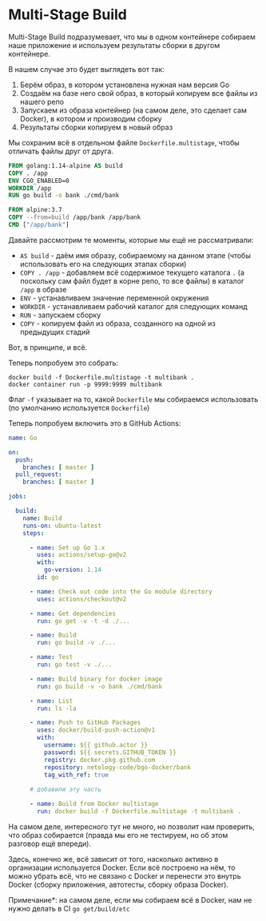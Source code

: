 # Multi-Stage Build

Multi-Stage Build подразумевает, что мы в одном контейнере собираем наше приложение и используем результаты сборки в другом контейнере.

В нашем случае это будет выглядеть вот так:
1. Берём образ, в котором установлена нужная нам версия Go
1. Создаём на базе него свой образ, в который копируем все файлы из нашего репо
1. Запускаем из образа контейнер (на самом деле, это сделает сам Docker), в котором и производим сборку
1. Результаты сборки копируем в новый образ

Мы сохраним всё в отдельном файле `Dockerfile.multistage`, чтобы отличать файлы друг от друга.

```dockerfile
FROM golang:1.14-alpine AS build
COPY . /app
ENV CGO_ENABLED=0
WORKDIR /app
RUN go build -o bank ./cmd/bank

FROM alpine:3.7
COPY --from=build /app/bank /app/bank
CMD ["/app/bank"]
```

Давайте рассмотрим те моменты, которые мы ещё не рассматривали:
* `AS build` - даём имя образу, собираемому на данном этапе (чтобы использовать его на следующих этапах сборки)
* `COPY . /app` - добавляем всё содержимое текущего каталога `.` (а поскольку сам файл будет в корне репо, то все файлы) в каталог `/app` в образе
* `ENV` - устанавливаем значение переменной окружения 
* `WORKDIR` - устанавливаем рабочий каталог для следующих команд
* `RUN` - запускаем сборку
* `COPY` - копируем файл из образа, созданного на одной из предыдущих стадий

Вот, в принципе, и всё.

Теперь попробуем это собрать:
```shell script
docker build -f Dockerfile.multistage -t multibank .
docker container run -p 9999:9999 multibank
```

Флаг `-f` указывает на то, какой `Dockerfile` мы собираемся использовать (по умолчанию используется `Dockerfile`)

Теперь попробуем включить это в GitHub Actions:

```yaml
name: Go

on:
  push:
    branches: [ master ]
  pull_request:
    branches: [ master ]

jobs:

  build:
    name: Build
    runs-on: ubuntu-latest
    steps:

      - name: Set up Go 1.x
        uses: actions/setup-go@v2
        with:
          go-version: 1.14
        id: go

      - name: Check out code into the Go module directory
        uses: actions/checkout@v2

      - name: Get dependencies
        run: go get -v -t -d ./...

      - name: Build
        run: go build -v ./...

      - name: Test
        run: go test -v ./...

      - name: Build binary for docker image
        run: go build -v -o bank ./cmd/bank

      - name: List
        run: ls -la

      - name: Push to GitHub Packages
        uses: docker/build-push-action@v1
        with:
          username: ${{ github.actor }}
          password: ${{ secrets.GITHUB_TOKEN }}
          registry: docker.pkg.github.com
          repository: netology-code/bgo-docker/bank
          tag_with_ref: true
      
      # добавили эту часть    

      - name: Build from Docker multistage
        run: docker build -f Dockerfile.multistage -t multibank .
```

На самом деле, интересного тут не много, но позволит нам проверить, что образ собирается (правда мы его не тестируем, но об этом разговор ещё впереди).

Здесь, конечно же, всё зависит от того, насколько активно в организации используется Docker. Если всё построено на нём, то можно убрать всё, что не связано с Docker и перенести это внутрь Docker (сборку приложения, автотесты, сборку образа Docker).

Примечание*: на самом деле, если мы собираем всё в Docker, нам не нужно делать в CI `go get/build/etc`
